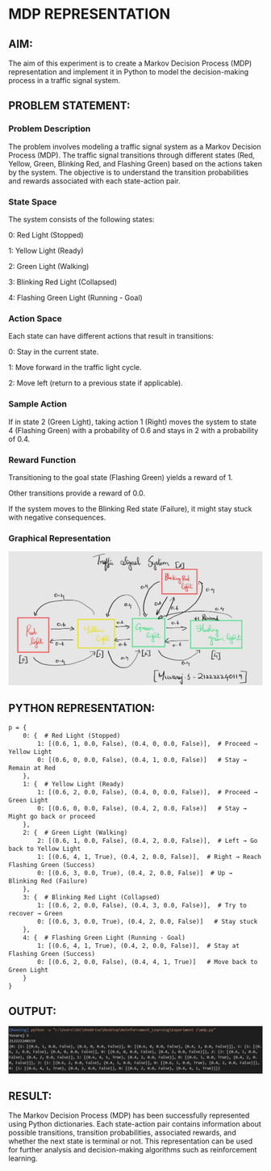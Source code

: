 # MDP REPRESENTATION

## AIM:
The aim of this experiment is to create a Markov Decision Process (MDP) representation and implement it in Python to model the decision-making process in a traffic signal system.

## PROBLEM STATEMENT:

### Problem Description
The problem involves modeling a traffic signal system as a Markov Decision Process (MDP). The traffic signal transitions through different states (Red, Yellow, Green, Blinking Red, and Flashing Green) based on the actions taken by the system. The objective is to understand the transition probabilities and rewards associated with each state-action pair.

### State Space
The system consists of the following states:

0: Red Light (Stopped)

1: Yellow Light (Ready)

2: Green Light (Walking)

3: Blinking Red Light (Collapsed)

4: Flashing Green Light (Running - Goal)

### Action Space
Each state can have different actions that result in transitions:

0: Stay in the current state.

1: Move forward in the traffic light cycle.

2: Move left (return to a previous state if applicable).

### Sample Action
If in state 2 (Green Light), taking action 1 (Right) moves the system to state 4 (Flashing Green) with a probability of 0.6 and stays in 2 with a probability of 0.4.

### Reward Function
Transitioning to the goal state (Flashing Green) yields a reward of 1.

Other transitions provide a reward of 0.0.

If the system moves to the Blinking Red state (Failure), it might stay stuck with negative consequences.

### Graphical Representation


![](./output/2.jpg)


## PYTHON REPRESENTATION:
```
p = {
    0: {  # Red Light (Stopped)
        1: [(0.6, 1, 0.0, False), (0.4, 0, 0.0, False)],  # Proceed → Yellow Light
        0: [(0.6, 0, 0.0, False), (0.4, 1, 0.0, False)]   # Stay → Remain at Red
    },
    1: {  # Yellow Light (Ready)
        1: [(0.6, 2, 0.0, False), (0.4, 0, 0.0, False)],  # Proceed → Green Light
        0: [(0.6, 0, 0.0, False), (0.4, 2, 0.0, False)]   # Stay → Might go back or proceed
    },
    2: {  # Green Light (Walking)
        2: [(0.6, 1, 0.0, False), (0.4, 2, 0.0, False)],  # Left → Go back to Yellow Light
        1: [(0.6, 4, 1, True), (0.4, 2, 0.0, False)],  # Right → Reach Flashing Green (Success)
        0: [(0.6, 3, 0.0, True), (0.4, 2, 0.0, False)]  # Up → Blinking Red (Failure)
    },
    3: {  # Blinking Red Light (Collapsed)
        1: [(0.6, 2, 0.0, False), (0.4, 3, 0.0, False)],  # Try to recover → Green
        0: [(0.6, 3, 0.0, True), (0.4, 2, 0.0, False)]   # Stay stuck
    },
    4: {  # Flashing Green Light (Running - Goal)
        1: [(0.6, 4, 1, True), (0.4, 2, 0.0, False)],  # Stay at Flashing Green (Success)
        0: [(0.6, 2, 0.0, False), (0.4, 4, 1, True)]   # Move back to Green Light
    }
}
```

## OUTPUT:


![](./output/1.png)


## RESULT:
The Markov Decision Process (MDP) has been successfully represented using Python dictionaries. Each state-action pair contains information about possible transitions, transition probabilities, associated rewards, and whether the next state is terminal or not. This representation can be used for further analysis and decision-making algorithms such as reinforcement learning.

